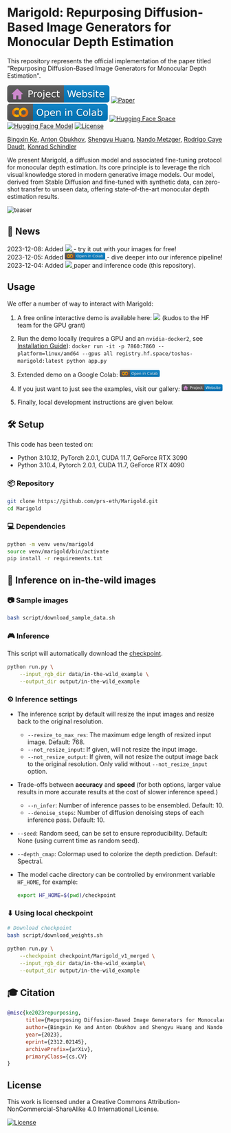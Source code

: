 # Marigold: Repurposing Diffusion-Based Image Generators for Monocular Depth Estimation

This repository represents the official implementation of the paper titled "Repurposing Diffusion-Based Image Generators for Monocular Depth Estimation".

[![Website](doc/badges/badge-website.svg)](https://marigoldmonodepth.github.io)
[![Paper](https://img.shields.io/badge/arXiv-PDF-b31b1b)](https://arxiv.org/abs/2312.02145)
[![Open In Colab](doc/badges/badge-colab.svg)](https://colab.research.google.com/drive/12G8reD13DdpMie5ZQlaFNo2WCGeNUH-u?usp=sharing)
[![Hugging Face Space](https://img.shields.io/badge/🤗%20Hugging%20Face-Space-yellow)](https://huggingface.co/spaces/toshas/marigold)
[![Hugging Face Model](https://img.shields.io/badge/🤗%20Hugging%20Face-Model-yellow)](https://huggingface.co/Bingxin/Marigold)
[![License](https://img.shields.io/badge/License-CC_BY--NC--SA_4.0-929292)](LICENSE)
<!-- [![Website](https://img.shields.io/badge/Project-Website-1081c2)](https://arxiv.org/abs/2312.02145) -->
<!-- [![GitHub](https://img.shields.io/github/stars/prs-eth/Marigold?style=default&label=GitHub%20★&logo=github)](https://github.com/prs-eth/Marigold) -->
<!-- [![HF Space](https://img.shields.io/badge/%F0%9F%A4%97%20Hugging%20Face-Space-blue)]() -->
<!-- [![Docker](doc/badges/badge-docker.svg)]() -->

[Bingxin Ke](http://www.kebingxin.com/),
[Anton Obukhov](https://www.obukhov.ai/),
[Shengyu Huang](https://shengyuh.github.io/),
[Nando Metzger](https://nandometzger.github.io/),
[Rodrigo Caye Daudt](https://rcdaudt.github.io/),
[Konrad Schindler](https://scholar.google.com/citations?user=FZuNgqIAAAAJ&hl=en )

We present Marigold, a diffusion model and associated fine-tuning protocol for monocular depth estimation. Its core principle is to leverage the rich visual knowledge stored in modern generative image models. Our model, derived from Stable Diffusion and fine-tuned with synthetic data, can zero-shot transfer to unseen data, offering state-of-the-art monocular depth estimation results.

![teaser](doc/teaser_collage_transparant.png)

## 📢 News

2023-12-08: Added 
<a href="https://huggingface.co/spaces/toshas/marigold">
    <img src="https://img.shields.io/badge/🤗%20Hugging%20Face-Space-yellow" height="16">
</a> - try it out with your images for free!<br>
2023-12-05: Added 
<a href="https://colab.research.google.com/drive/12G8reD13DdpMie5ZQlaFNo2WCGeNUH-u?usp=sharing">
    <img src="doc/badges/badge-colab.svg" height="16">
</a> - dive deeper into our inference pipeline!<br>
2023-12-04: Added 
<a href="https://arxiv.org/abs/2312.02145">
    <img src="https://img.shields.io/badge/arXiv-PDF-b31b1b" height="16">
</a>
paper and inference code (this repository).

## Usage

We offer a number of way to interact with Marigold:

1. A free online interactive demo is available here: <a href="https://huggingface.co/spaces/toshas/marigold"><img src="https://img.shields.io/badge/🤗%20Hugging%20Face-Space-yellow" height="16"></a> (kudos to the HF team for the GPU grant)

2. Run the demo locally (requires a GPU and an `nvidia-docker2`, see [Installation Guide](https://docs.nvidia.com/datacenter/cloud-native/container-toolkit/latest/install-guide.html)): `docker run -it -p 7860:7860 --platform=linux/amd64 --gpus all registry.hf.space/toshas-marigold:latest python app.py` 

3. Extended demo on a Google Colab: <a href="https://colab.research.google.com/drive/12G8reD13DdpMie5ZQlaFNo2WCGeNUH-u?usp=sharing"><img src="doc/badges/badge-colab.svg" height="16"></a>

4. If you just want to just see the examples, visit our gallery: <a href="https://marigoldmonodepth.github.io"><img src="doc/badges/badge-website.svg" height="16"></a>

5. Finally, local development instructions are given below.


## 🛠️ Setup

This code has been tested on:

- Python 3.10.12, PyTorch 2.0.1, CUDA 11.7, GeForce RTX 3090
- Python 3.10.4, Pytorch 2.0.1, CUDA 11.7, GeForce RTX 4090

### 📦 Repository

```bash
git clone https://github.com/prs-eth/Marigold.git
cd Marigold
```

### 💻 Dependencies

```bash
python -m venv venv/marigold
source venv/marigold/bin/activate
pip install -r requirements.txt
```

## 🚀 Inference on in-the-wild images

### 📷 Sample images

```bash
bash script/download_sample_data.sh
```

### 🎮 Inference

This script will automatically download the [checkpoint](https://huggingface.co/Bingxin/Marigold).

```bash
python run.py \
    --input_rgb_dir data/in-the-wild_example \
    --output_dir output/in-the-wild_example
```

### ⚙️ Inference settings

- The inference script by default will resize the input images and resize back to the original resolution.
  
  - `--resize_to_max_res`: The maximum edge length of resized input image. Default: 768.
  - `--not_resize_input`: If given, will not resize the input image.
  - `--not_resize_output`: If given, will not resize the output image back to the original resolution. Only valid without `--not_resize_input` option.

- Trade-offs between **accuracy** and **speed** (for both options, larger value results in more accurate results at the cost of slower inference speed.)

  - `--n_infer`: Number of inference passes to be ensembled. Default: 10.
  - `--denoise_steps`: Number of diffusion denoising steps of each inference pass. Default: 10.

- `--seed`: Random seed, can be set to ensure reproducibility. Default: None (using current time as random seed).
- `--depth_cmap`: Colormap used to colorize the depth prediction. Default: Spectral.

- The model cache directory can be controlled by environment variable `HF_HOME`, for example:

    ```bash
    export HF_HOME=$(pwd)/checkpoint
    ```

### ⬇ Using local checkpoint

```bash
# Download checkpoint
bash script/download_weights.sh
```

```bash
python run.py \
    --checkpoint checkpoint/Marigold_v1_merged \
    --input_rgb_dir data/in-the-wild_example\
    --output_dir output/in-the-wild_example
```

## 🎓 Citation

```bibtex
@misc{ke2023repurposing,
      title={Repurposing Diffusion-Based Image Generators for Monocular Depth Estimation}, 
      author={Bingxin Ke and Anton Obukhov and Shengyu Huang and Nando Metzger and Rodrigo Caye Daudt and Konrad Schindler},
      year={2023},
      eprint={2312.02145},
      archivePrefix={arXiv},
      primaryClass={cs.CV}
}
```

## License

This work is licensed under a Creative Commons Attribution-NonCommercial-ShareAlike 4.0 International License.

[![License](https://img.shields.io/badge/License-CC_BY--NC--SA_4.0-929292)](LICENSE)
